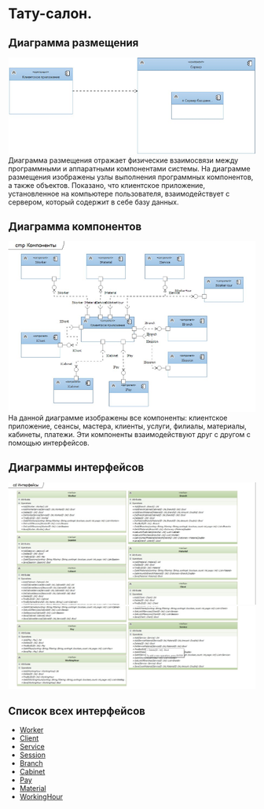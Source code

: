 # Тату-салон.
## Диаграмма размещения
![](https://github.com/To4ilko1/TatooParlor/blob/master/resources/picture1.jpg "Диаграмма размещения")
Диаграмма размещения отражает физические взаимосвязи между программными и аппаратными компонентами системы. 
На диаграмме размещения изображены узлы выполнения программных компонентов, а также объектов. 
Показано, что клиентское приложение, установленное на компьютере пользователя, 
взаимодействует с сервером, который содержит в себе базу данных.
## Диаграмма компонентов
![](https://github.com/To4ilko1/TatooParlor/blob/master/resources/picture2.jpg "Диаграмма компонентов")
На данной диаграмме изображены все компоненты: клиентское приложение, сеансы, мастера, клиенты, услуги, филиалы, материалы, кабинеты, платежи.
Эти компоненты взаимодействуют друг с другом с помощью интерфейсов.
## Диаграммы интерфейсов
![](https://github.com/To4ilko1/TatooParlor/blob/master/resources/picture3.jpg "Диаграмма интерфейсов")
![](https://github.com/To4ilko1/TatooParlor/blob/master/resources/picture4.jpg "Диаграмма интерфейсов")
## Список всех интерфейсов
* [Worker](https://github.com/To4ilko1/TatooParlor/blob/master/docs/IWorker.md "Интерфейс IWorker")
* [Client](https://github.com/To4ilko1/TatooParlor/blob/master/docs/IClient.md "Интерфейс IClient")
* [Service](https://github.com/To4ilko1/TatooParlor/blob/master/docs/IService.md "Интерфейс IService")
* [Session](https://github.com/To4ilko1/TatooParlor/blob/master/docs/ISession.md "Интерфейс ISession")
* [Branch](https://github.com/To4ilko1/TatooParlor/blob/master/docs/IBranch.md "Интерфейс IBranch")
* [Cabinet](https://github.com/To4ilko1/TatooParlor/blob/master/docs/ICabinet.md "Интерфейс ICabinet")
* [Pay](https://github.com/To4ilko1/TatooParlor/blob/master/docs/IPay.md "Интерфейс IPay")
* [Material](https://github.com/To4ilko1/TatooParlor/blob/master/docs/IMaterial.md "Интерфейс IMaterial")
* [WorkingHour](https://github.com/To4ilko1/TatooParlor/blob/master/docs/IWorkingHour.md "Интерфейс IWorkingHour")